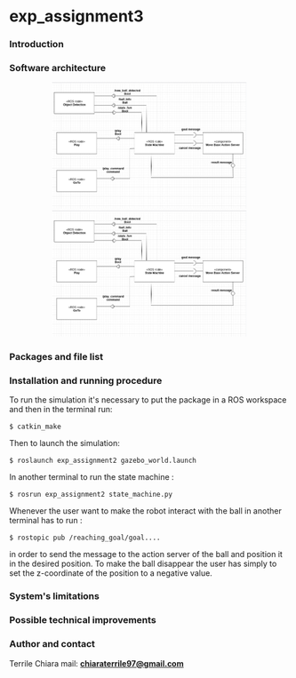 # exp_assignment3

### Introduction

### Software architecture

<p align="center">
  <img src="Architecture.png" width="350" title="hover text">
  <img src="Architecture.png" width="350" alt="accessibility text">
</p>

### Packages and file list


### Installation and running procedure
To run the simulation it's necessary to put the package in a ROS workspace and then in the terminal run:
```
$ catkin_make
```
Then to launch the simulation:
```
$ roslaunch exp_assignment2 gazebo_world.launch
```
In another terminal to run the state machine :
```
$ rosrun exp_assignment2 state_machine.py
```
Whenever the user want to make the robot interact with the ball in another terminal has to run :
```
$ rostopic pub /reaching_goal/goal....
```
in order to send the message to the action server of the ball and position it in the desired position. To make the ball disappear the user has simply to set the z-coordinate of the position to a negative value.


### System's limitations

### Possible technical improvements

### Author and contact
Terrile Chiara
mail: **chiaraterrile97@gmail.com**
